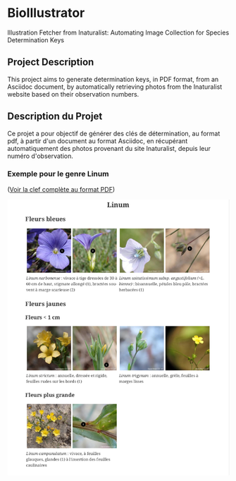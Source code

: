 # BioIllustrator

Illustration Fetcher from Inaturalist: Automating Image Collection for Species Determination Keys

## Project Description

This project aims to generate determination keys, in PDF format, from an Asciidoc document, by automatically retrieving photos from the Inaturalist website based on their observation numbers.

## Description du Projet

Ce projet a pour objectif de générer des clés de détermination, au format pdf, à partir d'un document au format Asciidoc, en récupérant automatiquement des photos provenant du site Inaturalist, depuis leur numéro d'observation.

### Exemple pour le genre Linum 

([Voir la clef complète au format PDF](https://github.com/daviddelon/BioIllustrator/blob/main/keys/Linum.pdf))

![1684572489709](image/README/1684572489709.png)
